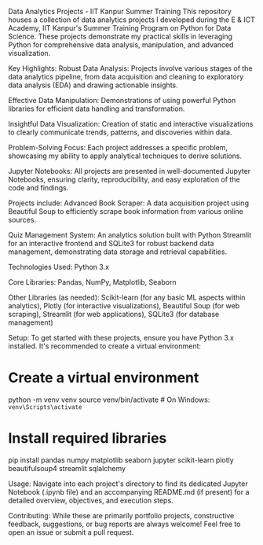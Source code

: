 Data Analytics Projects - IIT Kanpur Summer Training
This repository houses a collection of data analytics projects I developed during the E & ICT Academy, IIT Kanpur's Summer Training Program on Python for Data Science. These projects demonstrate my practical skills in leveraging Python for comprehensive data analysis, manipulation, and advanced visualization.

Key Highlights:
Robust Data Analysis: Projects involve various stages of the data analytics pipeline, from data acquisition and cleaning to exploratory data analysis (EDA) and drawing actionable insights.

Effective Data Manipulation: Demonstrations of using powerful Python libraries for efficient data handling and transformation.

Insightful Data Visualization: Creation of static and interactive visualizations to clearly communicate trends, patterns, and discoveries within data.

Problem-Solving Focus: Each project addresses a specific problem, showcasing my ability to apply analytical techniques to derive solutions.

Jupyter Notebooks: All projects are presented in well-documented Jupyter Notebooks, ensuring clarity, reproducibility, and easy exploration of the code and findings.

Projects include:
Advanced Book Scraper: A data acquisition project using Beautiful Soup to efficiently scrape book information from various online sources.

Quiz Management System: An analytics solution built with Python Streamlit for an interactive frontend and SQLite3 for robust backend data management, demonstrating data storage and retrieval capabilities.


Technologies Used:
Python 3.x

Core Libraries: Pandas, NumPy, Matplotlib, Seaborn

Other Libraries (as needed): Scikit-learn (for any basic ML aspects within analytics), Plotly (for interactive visualizations), Beautiful Soup (for web scraping), Streamlit (for web applications), SQLite3 (for database management)

Setup:
To get started with these projects, ensure you have Python 3.x installed. It's recommended to create a virtual environment:

# Create a virtual environment
python -m venv venv
source venv/bin/activate  # On Windows: `venv\Scripts\activate`

# Install required libraries
pip install pandas numpy matplotlib seaborn jupyter scikit-learn plotly beautifulsoup4 streamlit sqlalchemy

Usage:
Navigate into each project's directory to find its dedicated Jupyter Notebook (.ipynb file) and an accompanying README.md (if present) for a detailed overview, objectives, and execution steps.

Contributing:
While these are primarily portfolio projects, constructive feedback, suggestions, or bug reports are always welcome! Feel free to open an issue or submit a pull request.
